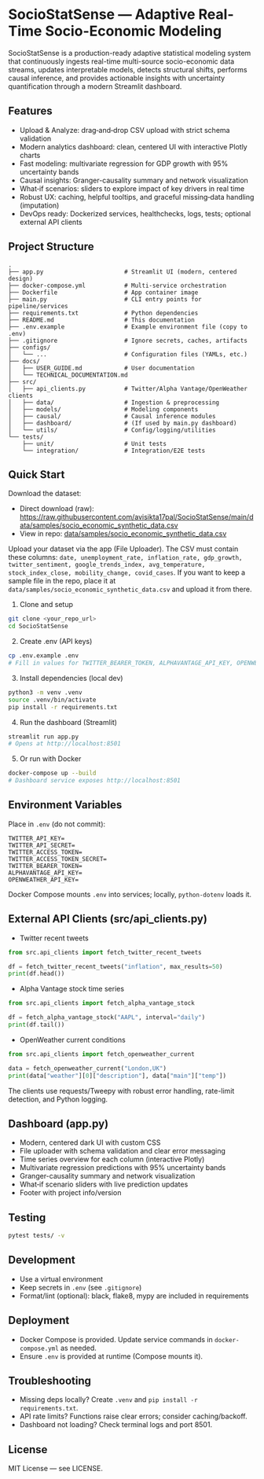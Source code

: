 # SocioStatSense — Adaptive Real-Time Socio-Economic Modeling

SocioStatSense is a production-ready adaptive statistical modeling system that continuously ingests real-time multi-source socio-economic data streams, updates interpretable models, detects structural shifts, performs causal inference, and provides actionable insights with uncertainty quantification through a modern Streamlit dashboard.

## Features

- Upload & Analyze: drag‑and‑drop CSV upload with strict schema validation
- Modern analytics dashboard: clean, centered UI with interactive Plotly charts
- Fast modeling: multivariate regression for GDP growth with 95% uncertainty bands
- Causal insights: Granger-causality summary and network visualization
- What‑if scenarios: sliders to explore impact of key drivers in real time
- Robust UX: caching, helpful tooltips, and graceful missing‑data handling (imputation)
- DevOps ready: Dockerized services, healthchecks, logs, tests; optional external API clients

## Project Structure

```
.
├── app.py                       # Streamlit UI (modern, centered design)
├── docker-compose.yml           # Multi-service orchestration
├── Dockerfile                   # App container image
├── main.py                      # CLI entry points for pipeline/services
├── requirements.txt             # Python dependencies
├── README.md                    # This documentation
├── .env.example                 # Example environment file (copy to .env)
├── .gitignore                   # Ignore secrets, caches, artifacts
├── configs/
│   └── ...                      # Configuration files (YAMLs, etc.)
├── docs/
│   ├── USER_GUIDE.md            # User documentation
│   └── TECHNICAL_DOCUMENTATION.md
├── src/
│   ├── api_clients.py           # Twitter/Alpha Vantage/OpenWeather clients
│   ├── data/                    # Ingestion & preprocessing
│   ├── models/                  # Modeling components
│   ├── causal/                  # Causal inference modules
│   ├── dashboard/               # (If used by main.py dashboard)
│   └── utils/                   # Config/logging/utilities
└── tests/
    ├── unit/                    # Unit tests
    └── integration/             # Integration/E2E tests
```

## Quick Start

Download the dataset:
- Direct download (raw): https://raw.githubusercontent.com/avisikta17pal/SocioStatSense/main/data/samples/socio_economic_synthetic_data.csv
- View in repo: [data/samples/socio_economic_synthetic_data.csv](data/samples/socio_economic_synthetic_data.csv)


Upload your dataset via the app (File Uploader). The CSV must contain these columns: `date, unemployment_rate, inflation_rate, gdp_growth, twitter_sentiment, google_trends_index, avg_temperature, stock_index_close, mobility_change, covid_cases`. If you want to keep a sample file in the repo, place it at `data/samples/socio_economic_synthetic_data.csv` and upload it from there.

1) Clone and setup

```bash
git clone <your_repo_url>
cd SocioStatSense
```

2) Create .env (API keys)

```bash
cp .env.example .env
# Fill in values for TWITTER_BEARER_TOKEN, ALPHAVANTAGE_API_KEY, OPENWEATHER_API_KEY, etc.
```

3) Install dependencies (local dev)

```bash
python3 -m venv .venv
source .venv/bin/activate
pip install -r requirements.txt
```

4) Run the dashboard (Streamlit)

```bash
streamlit run app.py
# Opens at http://localhost:8501
```

5) Or run with Docker

```bash
docker-compose up --build
# Dashboard service exposes http://localhost:8501
```

## Environment Variables

Place in `.env` (do not commit):

```
TWITTER_API_KEY=
TWITTER_API_SECRET=
TWITTER_ACCESS_TOKEN=
TWITTER_ACCESS_TOKEN_SECRET=
TWITTER_BEARER_TOKEN=
ALPHAVANTAGE_API_KEY=
OPENWEATHER_API_KEY=
```

Docker Compose mounts `.env` into services; locally, `python-dotenv` loads it.

## External API Clients (src/api_clients.py)

- Twitter recent tweets

```python
from src.api_clients import fetch_twitter_recent_tweets

df = fetch_twitter_recent_tweets("inflation", max_results=50)
print(df.head())
```

- Alpha Vantage stock time series

```python
from src.api_clients import fetch_alpha_vantage_stock

df = fetch_alpha_vantage_stock("AAPL", interval="daily")
print(df.tail())
```

- OpenWeather current conditions

```python
from src.api_clients import fetch_openweather_current

data = fetch_openweather_current("London,UK")
print(data["weather"][0]["description"], data["main"]["temp"])
```

The clients use requests/Tweepy with robust error handling, rate-limit detection, and Python logging.

## Dashboard (app.py)

- Modern, centered dark UI with custom CSS
- File uploader with schema validation and clear error messaging
- Time series overview for each column (interactive Plotly)
- Multivariate regression predictions with 95% uncertainty bands
- Granger-causality summary and network visualization
- What‑if scenario sliders with live prediction updates
- Footer with project info/version

## Testing

```bash
pytest tests/ -v
```

## Development

- Use a virtual environment
- Keep secrets in `.env` (see `.gitignore`)
- Format/lint (optional): black, flake8, mypy are included in requirements

## Deployment

- Docker Compose is provided. Update service commands in `docker-compose.yml` as needed.
- Ensure `.env` is provided at runtime (Compose mounts it).

## Troubleshooting

- Missing deps locally? Create `.venv` and `pip install -r requirements.txt`.
- API rate limits? Functions raise clear errors; consider caching/backoff.
- Dashboard not loading? Check terminal logs and port 8501.

## License

MIT License — see LICENSE.
